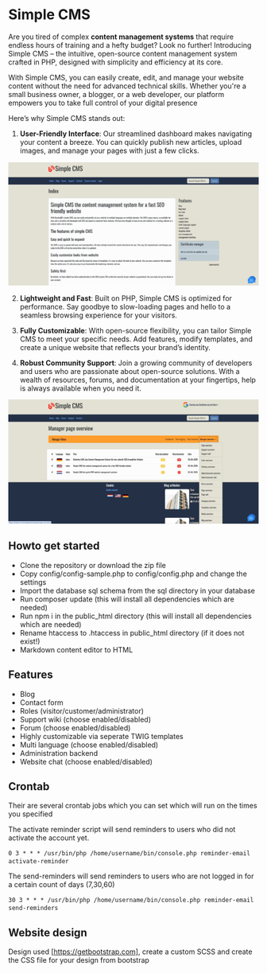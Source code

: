 # Simple CMS #

Are you tired of complex __content management systems__ that require endless hours of training and a hefty budget? Look no further! Introducing Simple CMS – the intuitive, open-source content management system crafted in PHP, designed with simplicity and efficiency at its core.

With Simple CMS, you can easily create, edit, and manage your website content without the need for advanced technical skills. Whether you're a small business owner, a blogger, or a web developer, our platform empowers you to take full control of your digital presence

Here’s why Simple CMS stands out:

1. **User-Friendly Interface**: Our streamlined dashboard makes navigating your content a breeze. You can quickly publish new articles, upload images, and manage your pages with just a few clicks.

![Screenshot Simple CMS](images/simple-cms-frontend.jpg)

2. **Lightweight and Fast**: Built on PHP, Simple CMS is optimized for performance. Say goodbye to slow-loading pages and hello to a seamless browsing experience for your visitors.

3. **Fully Customizable**: With open-source flexibility, you can tailor Simple CMS to meet your specific needs. Add features, modify templates, and create a unique website that reflects your brand’s identity.

4. **Robust Community Support**: Join a growing community of developers and users who are passionate about open-source solutions. With a wealth of resources, forums, and documentation at your fingertips, help is always available when you need it.

![Screenshot Simple CMS](images/simple-cms-backend.jpg)

## Howto get started ##
* Clone the repository or download the zip file
* Copy config/config-sample.php to config/config.php and change the settings
* Import the database sql schema from the sql directory in your database
* Run composer update (this will install all dependencies which are needed)
* Run npm i in the public_html directory (this will install all dependencies which are needed)
* Rename htaccess to .htaccess in public_html directory (if it does not exist!)
* Markdown content editor to HTML

## Features ##

* Blog
* Contact form
* Roles (visitor/customer/administrator)
* Support wiki (choose enabled/disabled)
* Forum (choose enabled/disabled)
* Highly customizable via seperate TWIG templates
* Multi language (choose enabled/disabled)
* Administration backend
* Website chat (choose enabled/disabled) 

## Crontab ##

Their are several crontab jobs which you can set which will run on the times you specified

The activate reminder script will send reminders to users who did not activate the account yet.
```
0 3 * * * /usr/bin/php /home/username/bin/console.php reminder-email activate-reminder
```

The send-reminders will send reminders to users who are not logged in for a certain count of days (7,30,60)
```
30 3 * * * /usr/bin/php /home/username/bin/console.php reminder-email send-reminders
```

## Website design ##

Design used [https://getbootstrap.com], create a custom SCSS and create the CSS file for your design from bootstrap
